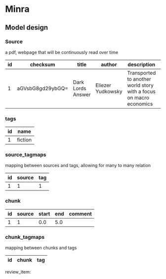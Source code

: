 # Minra

## Model design

### Source

a pdf, webpage that will be continuously read over time

| id  | checksum         | title             | author            | description                                                        | path                    |
| --- | ---------------- | ----------------- | ----------------- | ------------------------------------------------------------------ | ----------------------- |
| 1   | aGVsbG8gd29ybGQ= | Dark Lords Answer | Eliezer Yudkowsky | Transported to another world story with a focus on macro economics | ./dark-lords-answer.pdf |


### tags
| id  | name    |
| --- | ------- |
| 1   | fiction |
  
### source_tagmaps

mapping between sources and tags, allowing for many to many relation

| id  | source | tag |
| --- | ------ | --- |
| 1   | 1      | 1   |

### chunk
| id  | source | start | end | comment |
| --- | ------ | ----- | --- | ------- |
| 1   | 1      | 0.0   | 5.0 |         |

### chunk_tagmaps

mapping between chunks and tags

| id  | chunk | tag |
| --- | ----- | --- |


review_item:
